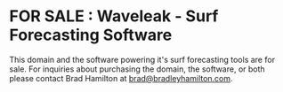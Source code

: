 # FOR SALE : Waveleak - Surf Forecasting Software

This domain and the software powering it's surf forecasting tools are for sale.
For inquiries about purchasing the domain, the software, or both please contact Brad Hamilton at brad@bradleyhamilton.com.
